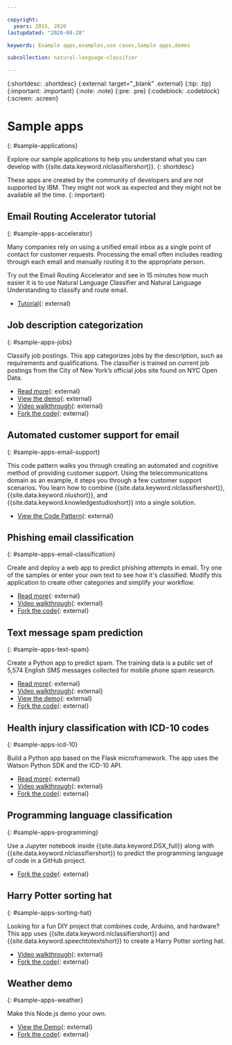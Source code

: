 ```yaml
---

copyright:
  years: 2015, 2020
lastupdated: "2020-08-28"

keywords: Example apps,examples,use cases,Sample apps,demos

subcollection: natural-language-classifier

---
```


{:shortdesc: .shortdesc}
{:external: target="_blank" .external}
{:tip: .tip}
{:important: .important}
{:note: .note}
{:pre: .pre}
{:codeblock: .codeblock}
{:screen: .screen}

# Sample apps
{: #sample-applications}

Explore our sample applications to help you understand what you can develop with {{site.data.keyword.nlclassifiershort}}.
{: shortdesc}

These apps are created by the community of developers and are not supported by IBM. They might not work as expected and they might not be available all the time.
{: important}

## Email Routing Accelerator tutorial
{: #sample-apps-accelerator}

Many companies rely on using a unified email inbox as a single point of contact for customer requests. Processing the email often includes reading through each email and manually routing it to the appropriate person.

Try out the Email Routing Accelerator and see in 15 minutes how much easier it is to use Natural Language Classifier and Natural Language Understanding to classify and route email.

- [Tutorial](https://cloudcontent.mybluemix.net/cloud/garage/tutorials/ibm-watson-ilab-demos/email-routing-accelerator-tutorial){: external}

## Job description categorization
{: #sample-apps-jobs}

Classify job postings. This app categorizes jobs by the description, such as requirements and qualifications. The classifier is trained on current job postings from the City of New York’s official jobs site found on NYC Open Data.

- [Read more](https://medium.com/ibm-watson/classify-job-descriptions-with-watson-natural-language-classifier-fca735ff2f3c){: external}
- [View the demo](http://nlc-job-descriptions.mybluemix.net/){: external}
- [Video walkthrough](https://www.youtube.com/watch?v=KyaC-8vfyPg){: external}
- [Fork the code](https://github.com/yalondg/nlc-job-descriptions){: external}

## Automated customer support for email
{: #sample-apps-email-support}

This code pattern walks you through creating an automated and cognitive method of providing customer support. Using the telecommunications domain as an example, it steps you through a few customer support scenarios. You learn how to combine {{site.data.keyword.nlclassifiershort}}, {{site.data.keyword.nlushort}}, and {{site.data.keyword.knowledgestudioshort}} into a single solution.

- [View the Code Pattern](https://developer.ibm.com/patterns/email-support-automation-for-telco/){: external}

## Phishing email classification
{: #sample-apps-email-classification}

Create and deploy a web app to predict phishing attempts in email. Try one of the samples or enter your own text to see how it's classified. Modify this application to create other categories and simplify your workflow.

- [Read more](https://developer.ibm.com/patterns/predict-phishing-attempts-in-email-with-nlc/){: external}
- [Video walkthrough](https://www.youtube.com/watch?v=vnnUYAi9Zy4){: external}
- [Fork the code](https://github.com/IBM/nlc-email-phishing){: external}

## Text message spam prediction
{: #sample-apps-text-spam}

Create a Python app to predict spam. The training data is a public set of 5,574 English SMS messages collected for mobile phone spam research.

- [Read more](https://medium.com/ibm-watson/identify-spam-with-watson-natural-language-classifier-42f273d310f4){: external}
- [Video walkthrough](https://www.youtube.com/watch?v=upK42t7Ojls){: external}
- [View the demo](https://watsonnlcspam.mybluemix.net/){: external}
- [Fork the code](https://github.com/cdimascio/watson-nlc-spam){: external}

## Health injury classification with ICD-10 codes
{: #sample-apps-icd-10}

Build a Python app based on the Flask microframework. The app uses the Watson Python SDK and the ICD-10 API.

- [Read more](https://developer.ibm.com/patterns/classify-icd-10-data-with-watson/){: external}
- [Video walkthrough](https://youtu.be/N0eKEZxdwsQ){: external}
- [Fork the code](https://github.com/IBM/nlc-icd10-classifier){: external}

## Programming language classification
{: #sample-apps-programming}

Use a Jupyter notebook inside {{site.data.keyword.DSX_full}} along with {{site.data.keyword.nlclassifiershort}} to predict the programming language of code in a GitHub project.

- [Fork the code](https://github.com/IBM/programming-language-classifier){: external}

## Harry Potter sorting hat
{: #sample-apps-sorting-hat}

Looking for a fun DIY project that combines code, Arduino, and hardware? This app uses {{site.data.keyword.nlclassifiershort}} and {{site.data.keyword.speechtotextshort}} to create a Harry Potter sorting hat.

- [Video walkthrough](https://www.youtube.com/watch?v=6mV4qbgKYtk){: external}
- [Fork the code](https://github.com/rustyoldrake/Harry_Potter_Sorting_Hat_Simple){: external}

## Weather demo
{: #sample-apps-weather}

Make this Node.js demo your own.

- [View the Demo](http://ibm.biz/Bdzqug){: external}
- [Fork the code](https://github.com/watson-developer-cloud/natural-language-classifier-nodejs){: external}
